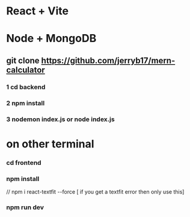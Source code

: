 # React + Vite
# Node + MongoDB

## git clone https://github.com/jerryb17/mern-calculator
### 1 cd backend
### 2 npm install
### 3 nodemon index.js or node index.js

# on other terminal 
### cd frontend
### npm install
// npm i react-textfit --force [ if you get a textfit error then only use this]
### npm run dev
